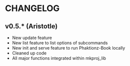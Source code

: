 # CHANGELOG

## v0.5.* (Aristotle)

- New update feature
- New list feature to list options of subcommands
- New init and serve feature to run Phaktionz-Book locally
- Cleaned up code 
- All major functions integrated within mkproj_lib 
